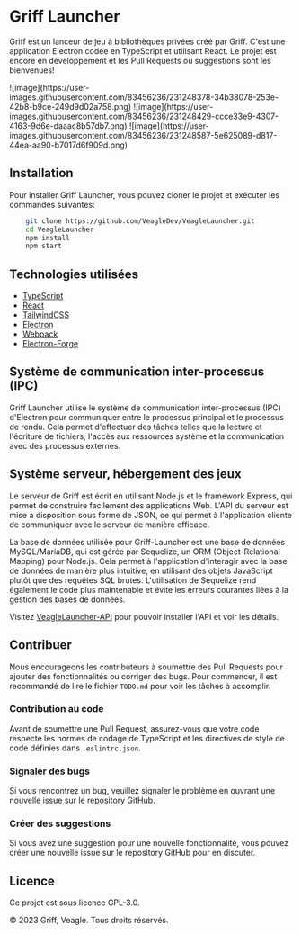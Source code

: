 Griff Launcher
==============

Griff est un lanceur de jeu à bibliothèques privées créé par Griff. C'est une application Electron codée en TypeScript et utilisant React. Le projet est encore en développement et les Pull Requests ou suggestions sont les bienvenues!

<div style="display: flex; flex-direction: row; justify-content: space-between;">
![image](https://user-images.githubusercontent.com/83456236/231248378-34b38078-253e-42b8-b9ce-249d9d02a758.png)
![image](https://user-images.githubusercontent.com/83456236/231248429-ccce33e9-4307-4163-9d6e-daaac8b57db7.png)
![image](https://user-images.githubusercontent.com/83456236/231248587-5e625089-d817-44ea-aa90-b7017d6f909d.png)
</div>

Installation
------------

Pour installer Griff Launcher, vous pouvez cloner le projet et exécuter les commandes suivantes:
```bash
    git clone https://github.com/VeagleDev/VeagleLauncher.git
    cd VeagleLauncher
    npm install
    npm start
```


Technologies utilisées
----------------------

*   [TypeScript](https://www.typescriptlang.org/)
*   [React](https://reactjs.org/)
*   [TailwindCSS](https://tailwindcss.com/)
*   [Electron](https://electronjs.org/)
*   [Webpack](https://webpack.js.org/)
*   [Electron-Forge](https://www.electronforge.io/)

Système de communication inter-processus (IPC)
----------------------------------------------

Griff Launcher utilise le système de communication inter-processus (IPC) d'Electron pour communiquer entre le processus principal et le processus de rendu. Cela permet d'effectuer des tâches telles que la lecture et l'écriture de fichiers, l'accès aux ressources système et la communication avec des processus externes.


Système serveur, hébergement des jeux
-----------------------------------------------

Le serveur de Griff est écrit en utilisant Node.js et le framework Express, qui permet de construire facilement des applications Web. L'API du serveur est mise à disposition sous forme de JSON, ce qui permet à l'application cliente de communiquer avec le serveur de manière efficace.

La base de données utilisée pour Griff-Launcher est une base de données MySQL/MariaDB, qui est gérée par Sequelize, un ORM (Object-Relational Mapping) pour Node.js. Cela permet à l'application d'interagir avec la base de données de manière plus intuitive, en utilisant des objets JavaScript plutôt que des requêtes SQL brutes. L'utilisation de Sequelize rend également le code plus maintenable et évite les erreurs courantes liées à la gestion des bases de données.

Visitez [VeagleLauncher-API](https://github.com/pierrbt/VeagleLauncher-API) pour pouvoir installer l'API et voir les détails.


Contribuer
----------

Nous encourageons les contributeurs à soumettre des Pull Requests pour ajouter des fonctionnalités ou corriger des bugs. Pour commencer, il est recommandé de lire le fichier `TODO.md` pour voir les tâches à accomplir.

### Contribution au code

Avant de soumettre une Pull Request, assurez-vous que votre code respecte les normes de codage de TypeScript et les directives de style de code définies dans `.eslintrc.json`.

### Signaler des bugs

Si vous rencontrez un bug, veuillez signaler le problème en ouvrant une nouvelle issue sur le repository GitHub.

### Créer des suggestions

Si vous avez une suggestion pour une nouvelle fonctionnalité, vous pouvez créer une nouvelle issue sur le repository GitHub pour en discuter.

Licence
-------

Ce projet est sous licence GPL-3.0.

© 2023 Griff, Veagle. Tous droits réservés.
